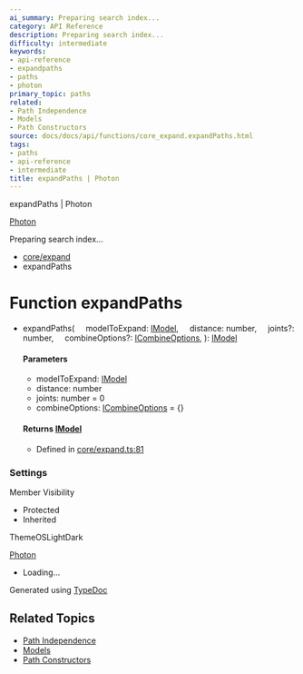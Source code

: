 ```yaml
---
ai_summary: Preparing search index...
category: API Reference
description: Preparing search index...
difficulty: intermediate
keywords:
- api-reference
- expandpaths
- paths
- photon
primary_topic: paths
related:
- Path Independence
- Models
- Path Constructors
source: docs/docs/api/functions/core_expand.expandPaths.html
tags:
- paths
- api-reference
- intermediate
title: expandPaths | Photon
---
```

expandPaths | Photon

[Photon](../index.md)




Preparing search index...

* [core/expand](../modules/core_expand.md)
* expandPaths

# Function expandPaths

* expandPaths(
      modelToExpand: [IModel](../interfaces/core_schema.IModel.md),
      distance: number,
      joints?: number,
      combineOptions?: [ICombineOptions](../interfaces/core_core.ICombineOptions.md),
  ): [IModel](../interfaces/core_schema.IModel.md)

  #### Parameters

  + modelToExpand: [IModel](../interfaces/core_schema.IModel.md)
  + distance: number
  + joints: number = 0
  + combineOptions: [ICombineOptions](../interfaces/core_core.ICombineOptions.md) = {}

  #### Returns [IModel](../interfaces/core_schema.IModel.md)

  + Defined in [core/expand.ts:81](https://github.com/mwhite454/photon/blob/main/packages/photon/src/core/expand.ts#L81)

### Settings

Member Visibility

* Protected
* Inherited

ThemeOSLightDark

[Photon](../index.md)

* Loading...

Generated using [TypeDoc](https://typedoc.org/)

## Related Topics

- [Path Independence](../index.md)
- [Models](../index.md)
- [Path Constructors](../index.md)
